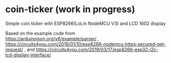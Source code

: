# coin-ticker (work in progress)
Simple coin ticker with ESP8266(LoLin NodeMCU V3) and LCD 1602 display

Based on the example code from https://arduinojson.org/v6/example/parser/ , https://circuits4you.com/2019/01/10/esp8266-nodemcu-https-secured-get-request/ , and https://circuits4you.com/2019/03/17/esp8266-esp32-i2c-lcd-display-interface/

